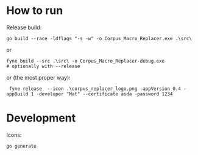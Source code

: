 # How to run

Release build:

```
go build --race -ldflags "-s -w" -o Corpus_Macro_Replacer.exe .\src\
```

or

```
fyne build --src .\src\ -o Corpus_Macro_Replacer-debug.exe
# optionally with --release
```

or (the most proper way):

```
 fyne release  --icon .\corpus_replacer_logo.png -appVersion 0.4 -appBuild 1 -developer "Mat" --certificate asda -password 1234
```

# Development

Icons:
```
go generate
```

